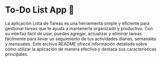 # To-Do List App 📝

La aplicación Lista de Tareas es una herramienta simple y eficiente para gestionar tareas que te ayuda a mantenerte organizado y productivo. Con su interfaz fácil de usar, puedes agregar, actualizar y eliminar tareas fácilmente para llevar un seguimiento de tus actividades diarias, semanales y mensuales. Este archivo README ofrece información detallada sobre cómo utilizar la aplicación de manera efectiva y destaca sus características principales.